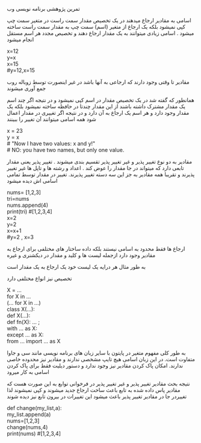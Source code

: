 <style>
.main-content {
    direction: rtl;
    font-family: sans-serif;
    font-size: 1.5rem;
}
.eng {
    direction: ltr;
}
</style>
 تمرین پژوهشی برنامه نویسی وب
 
 
اسامی به مقادیر ارجاع میدهند
  در یک تخصیص مقدار سمت راست در متغیر سمت چپ کپی نمیشود بلکه یک ارجاع  از متغیر (اسم) سمت چپ به مقدار سمت راست ساخته میشود . اسامی زیادی میتوانند به یک مقدار ارجاع دهند و تخصیص مجدد هر اسم مستقل انجام میشود
<p class="eng">
x=12
<br>
y=x
<br>
x=15
<br>
#y=12,x=15
<br>
</p>

مقادیر تا وقتی وجود دارند که ارجاعی به آنها باشد در غیر اینصورت توسط زوباله روب 
جمع آوری میشوند


همانطور که گفته شد در یک تخصیص مقدار در اسم کپی نمیشود و در نتیجه اگر چند اسم یک مقدار مشترک داشته باشند از این مقدار چندتا در حافظه ساخته نمیشود بلکه یک مقدار وجود دارد و هر اسم یک ارجاع به آن دارد و در نتیجه اگر تغییری در مقدار اعمال شود همه اسامی میتوانند آن تغییر را ببینند

<p class="eng">
x = 23
<br>
y = x
<br>
# "Now I have two values: x and y!" <br>
# NO: you have two names, but only one value.
</p> 


مقادیر به دو نوع تغییر پذیر و غیر تغییر پذیر تقسیم بندی میشوند . تغییر پذیر یعنی مقدار تابعی دارد که میتواند در جا مقدار را عوض کند . اعداد و رشته ها و تاپل ها غیر تغییر پذیرند و تقریبا همه مقادیر به جز این سه دسته تغییر پذیرند. تغییر در مقدار توسط تمامی اسامی اش دیده میشود 

<p class="eng">
nums= [1,2,3]<br>
tri=nums	<br>
nums.append(4)<br>
print(tri) #[1,2,3,4]<br>
x=2<br>
y=2<br>
x=x+1<br>
#y=2 , x=3<br>
</p>


ارجاع ها فقط محدود به اسامی نیستند بلکه داده ساختار های مختلفی برای ارجاع به  
مقادیر  وجود دارد ازجمله لیست ها و کلید و مقدار در دیکشنری و غیره

 به طور مثال هر درایه یک لیست خود یک ارجاع به یک مقدار است 
 
 تخصیص نیز انواع مختلفی دارد
 
 <p class="eng">
 X = ...<br>
for X in ...<br>
(... for X in ...)<br>
class X(...):<br>
def X(...):<br>
def fn(X): ... ; <br>
with ... as X:<br>
except ... as X:<br>
from ... import ... as X<br>
 </p>

به طور کلی مفهوم متغیر در پایتون با سایر زبان های برنامه نویسی مانند سی و جاوا
 متفاوت است. در این زبان اسامی هیچ تایپ مشخصی ندارند و مقادیر نیز محدوده خاصی  ندارند. امکان پاک کردن مقادیر نیز وجود ندارد و دستور دیلیت فقط برای پاک کردن اسامی به کار میرود 


نتیجه بحث مقادیر تغییر پذیر و غیر تغییر پذیر در فرخوانی توابع به این صورت هست  که مقادیر پاس داده شده به تابع باعث ساخت ارجاع جدید میشوند و کپی نمیشوند لذا 
تغییردر جا در مقادیر تغییر پذیر باعث میشود این تغییرات در بیرون تابع نیز دیده شوند

<p class="eng">
def change(my_list,a):<br>
	my_list.append(a)<br>
nums=[1,2,3]<br>
change(nums,4)<br>
print(nums)   #[1,2,3,4]<br>
</p>
